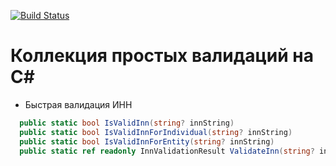 [![Build Status](https://dev.azure.com/Bince1949/Bince1949/_apis/build/status/Advitalitum.ValidationsCollection?branchName=master)](https://dev.azure.com/Bince1949/Bince1949/_build/latest?definitionId=1&branchName=master)
# Коллекция простых валидаций на C#
- Быстрая валидация ИНН
```csharp
  public static bool IsValidInn(string? innString)
  public static bool IsValidInnForIndividual(string? innString)
  public static bool IsValidInnForEntity(string? innString)
  public static ref readonly InnValidationResult ValidateInn(string? innString)
```
